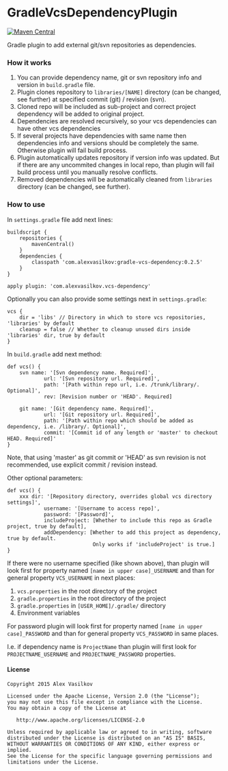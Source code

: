 GradleVcsDependencyPlugin
=========================

[![Maven Central](https://maven-badges.herokuapp.com/maven-central/com.alexvasilkov/gradle-vcs-dependency/badge.svg)](https://maven-badges.herokuapp.com/maven-central/com.alexvasilkov/gradle-vcs-dependency)

Gradle plugin to add external git/svn repositories as dependencies.

### How it works ###

1. You can provide dependency name, git or svn repository info and version in `build.gradle` file.
1. Plugin clones repository to `libraries/[NAME]` directory (can be changed, see further)
at specified commit (git) / revision (svn).
1. Cloned repo will be included as sub-project and correct project dependency will be added to original project.
1. Dependencies are resolved recursively, so your vcs dependencies can have other vcs dependencies
1. If several projects have dependencies with same name then dependencies info and versions
should be completely the same. Otherwise plugin will fail build process.
1. Plugin automatically updates repository if version info was updated.
But if there are any uncommited changes in local repo, than plugin will fail build process
until you manually resolve conflicts.
1. Removed dependencies will be automatically cleaned from `libraries` directory
(can be changed, see further).

### How to use ###

In `settings.gradle` file add next lines:

    buildscript {
        repositories {
            mavenCentral()
        }
        dependencies {
            classpath 'com.alexvasilkov:gradle-vcs-dependency:0.2.5'
        }
    }

    apply plugin: 'com.alexvasilkov.vcs-dependency'

Optionally you can also provide some settings next in `settings.gradle`:

    vcs {
        dir = 'libs' // Directory in which to store vcs repositories, 'libraries' by default
        cleanup = false // Whether to cleanup unused dirs inside 'libraries' dir, true by default
    }

In `build.gradle` add next method:

    def vcs() {
        svn name: '[Svn dependency name. Required]',
                url: '[Svn repository url. Required]',
                path: '[Path within repo url, i.e. /trunk/library/. Optional]',
                rev: [Revision number or 'HEAD'. Required]

        git name: '[Git dependency name. Required]',
                url: '[Git repository url. Required]',
                path: '[Path within repo which should be added as dependency, i.e. /library/. Optional]',
                commit: '[Commit id of any length or 'master' to checkout HEAD. Required]'
    }
    
Note, that using 'master' as git commit or 'HEAD' as svn revision is not recommended,
use explicit commit / revision instead.

Other optional parameters:

    def vcs() {
        xxx dir: '[Repository directory, overrides global vcs directory settings]',
                username: '[Username to access repo]',
                password: '[Password]',
                includeProject: [Whether to include this repo as Gradle project, true by default],
                addDependency: [Whether to add this project as dependency, true by default.
                                Only works if 'includeProject' is true.]
    }

If there were no username specified (like shown above), than plugin will look
first for property named `[name in upper case]_USERNAME` and than for general property
`VCS_USERNAME` in next places:

1. `vcs.properties` in the root directory of the project
1. `gradle.properties` in the root directory of the project
1. `gradle.properties` in `[USER_HOME]/.gradle/` directory
1. Environment variables

For password plugin will look first for property named `[name in upper case]_PASSWORD`
and than for general property `VCS_PASSWORD` in same places.

I.e. if dependency name is `ProjectName` than plugin will first look for `PROJECTNAME_USERNAME`
and `PROJECTNAME_PASSWORD` properties.


#### License ####

    Copyright 2015 Alex Vasilkov

    Licensed under the Apache License, Version 2.0 (the "License");
    you may not use this file except in compliance with the License.
    You may obtain a copy of the License at

       http://www.apache.org/licenses/LICENSE-2.0

    Unless required by applicable law or agreed to in writing, software
    distributed under the License is distributed on an "AS IS" BASIS,
    WITHOUT WARRANTIES OR CONDITIONS OF ANY KIND, either express or implied.
    See the License for the specific language governing permissions and
    limitations under the License.
